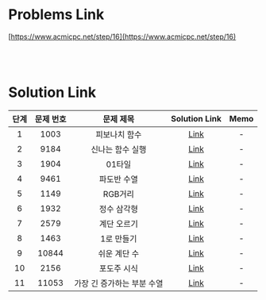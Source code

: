 # Problems Link

[https://www.acmicpc.net/step/16](https://www.acmicpc.net/step/16)

<br><br>

# Solution Link

| 단계 | 문제 번호 |         문제 제목          |                     Solution Link                     | Memo |
| :--: | :-------: | :------------------------: | :---------------------------------------------------: | :--: |
|  1   |   1003    |       피보나치 함수        |        [Link](../Solutions/1003_피보나치_함수)        |  -   |
|  2   |   9184    |      신나는 함수 실행      |      [Link](../Solutions/9184_신나는_함수_실행)       |  -   |
|  3   |   1904    |           01타일           |           [Link](../Solutions/1904_01타일)            |  -   |
|  4   |   9461    |        파도반 수열         |         [Link](../Solutions/9461_파도반_수열)         |  -   |
|  5   |   1149    |          RGB거리           |           [Link](../Solutions/1149_RGB거리)           |  -   |
|  6   |   1932    |        정수 삼각형         |         [Link](../Solutions/1932_정수_삼각형)         |  -   |
|  7   |   2579    |        계단 오르기         |         [Link](../Solutions/2579_계단_오르기)         |  -   |
|  8   |   1463    |         1로 만들기         |         [Link](../Solutions/1463_1로_만들기)          |  -   |
|  9   |   10844   |        쉬운 계단 수        |        [Link](../Solutions/10844_쉬운_계단_수)        |  -   |
|  10  |   2156    |        포도주 시식         |         [Link](../Solutions/2156_포도주_시식)         |  -   |
|  11  |   11053   | 가장 긴 증가하는 부분 수열 | [Link](../Solutions/11053_가장_긴_증가하는_부분_수열) |  -   |

